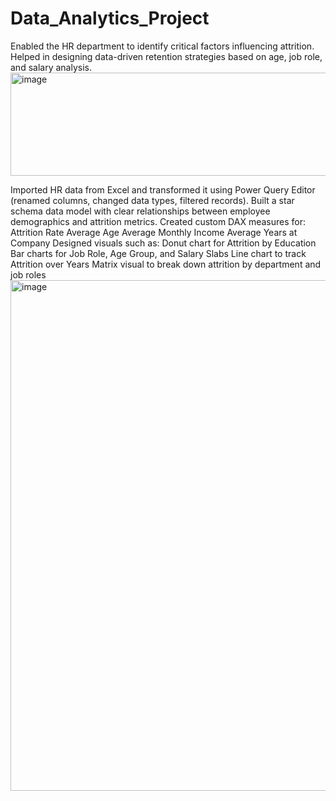 # Data_Analytics_Project
Enabled the HR department to identify critical factors influencing attrition.
Helped in designing data-driven retention strategies based on age, job role, and salary analysis.
<img width="1999" height="165" alt="image" src="https://github.com/user-attachments/assets/3e6fce88-4cce-4228-9bc7-0e37adc5a16a" />

Imported HR data from Excel and transformed it using Power Query Editor (renamed columns, changed data types, filtered records).
Built a star schema data model with clear relationships between employee demographics and attrition metrics.
Created custom DAX measures for:
Attrition Rate
Average Age
Average Monthly Income
Average Years at Company
Designed visuals such as:
Donut chart for Attrition by Education
Bar charts for Job Role, Age Group, and Salary Slabs
Line chart to track Attrition over Years
Matrix visual to break down attrition by department and job roles
<img width="2547" height="817" alt="image" src="https://github.com/user-attachments/assets/177c8eac-bf6e-4448-a0c5-f37229a47207" />

